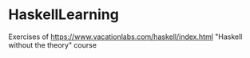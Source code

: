 # HaskellLearning
Exercises of https://www.vacationlabs.com/haskell/index.html "Haskell without the theory" course
